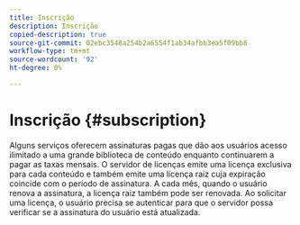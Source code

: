 ```yaml
---
title: Inscrição
description: Inscrição
copied-description: true
source-git-commit: 02ebc3548a254b2a6554f1ab34afbb3ea5f09bb8
workflow-type: tm+mt
source-wordcount: '92'
ht-degree: 0%

---
```


# Inscrição {#subscription}

Alguns serviços oferecem assinaturas pagas que dão aos usuários acesso ilimitado a uma grande biblioteca de conteúdo enquanto continuarem a pagar as taxas mensais. O servidor de licenças emite uma licença exclusiva para cada conteúdo e também emite uma licença raiz cuja expiração coincide com o período de assinatura. A cada mês, quando o usuário renova a assinatura, a licença raiz também pode ser renovada. Ao solicitar uma licença, o usuário precisa se autenticar para que o servidor possa verificar se a assinatura do usuário está atualizada.

